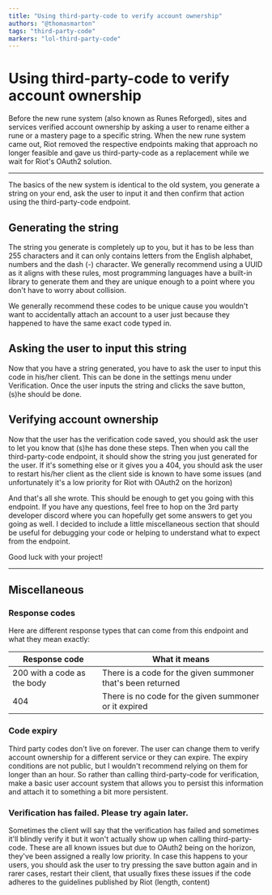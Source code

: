 ```yaml
---
title: "Using third-party-code to verify account ownership"
authors: "@thomasmarton"
tags: "third-party-code"
markers: "lol-third-party-code"
---
```

# Using third-party-code to verify account ownership

Before the new rune system (also known as Runes Reforged), sites and services verified account ownership by asking a user to rename either a rune or a mastery page to a specific string. When the new rune system came out, Riot removed the respective endpoints making that approach no longer feasible and gave us third-party-code as a replacement while we wait for Riot's OAuth2 solution.

---

The basics of the new system is identical to the old system, you generate a string on your end, ask the user to input it and then confirm that action using the third-party-code endpoint.

## Generating the string

The string you generate is completely up to you, but it has to be less than 255 characters and it can only contains letters from the English alphabet, numbers and the dash (-) character. We generally recommend using a UUID as it aligns with these rules, most programming languages have a built-in library to generate them and they are unique enough to a point where you don't have to worry about collision.

We generally recommend these codes to be unique cause you wouldn't want to accidentally attach an account to a user just because they happened to have the same exact code typed in.

## Asking the user to input this string

Now that you have a string generated, you have to ask the user to input this code in his/her client. This can be done in the settings menu under Verification. Once the user inputs the string and clicks the save button, (s)he should be done.

## Verifying account ownership

Now that the user has the verification code saved, you should ask the user to let you know that (s)he has done these steps. Then when you call the third-party-code endpoint, it should show the string you just generated for the user. If it's something else or it gives you a 404, you should ask the user to restart his/her client as the client side is known to have some issues (and unfortunately it's a low priority for Riot with OAuth2 on the horizon)

And that's all she wrote. This should be enough to get you going with this endpoint. If you have any questions, feel free to hop on the 3rd party developer discord where you can hopefully get some answers to get you going as well. I decided to include a little miscellaneous section that should be useful for debugging your code or helping to understand what to expect from the endpoint.

Good luck with your project!

---

## Miscellaneous

### Response codes

Here are different response types that can come from this endpoint and what they mean exactly:

| Response code               | What it means                                               |
| --------------------------- | ----------------------------------------------------------- |
| 200 with a code as the body | There is a code for the given summoner that's been returned |
| 404                         | There is no code for the given summoner or it expired       |

### Code expiry

Third party codes don't live on forever. The user can change them to verify account ownership for a different service or they can expire. The expiry conditions are not public, but I wouldn't recommend relying on them for longer than an hour. So rather than calling third-party-code for verification, make a basic user account system that allows you to persist this information and attach it to something a bit more persistent.

### Verification has failed. Please try again later.

Sometimes the client will say that the verification has failed and sometimes it'll blindly verify it but it won't actually show up when calling third-party-code. These are all known issues but due to OAuth2 being on the horizon, they've been assigned a really low priority. In case this happens to your users, you should ask the user to try pressing the save button again and in rarer cases, restart their client, that usually fixes these issues if the code adheres to the guidelines published by Riot (length, content)